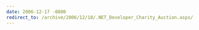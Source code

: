 ```yaml
---
date: 2006-12-17 -0800
redirect_to: /archive/2006/12/18/.NET_Developer_Charity_Auction.aspx/
---
```

